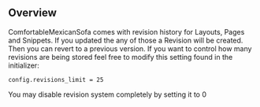 ## Overview

ComfortableMexicanSofa comes with revision history for Layouts, Pages and
Snippets. If you updated the any of those a Revision will be created. Then you
can revert to a previous version. If you want to control how many revisions are
being stored feel free to modify this setting found in the initializer:

    config.revisions_limit = 25

You may disable revision system completely by setting it to 0
